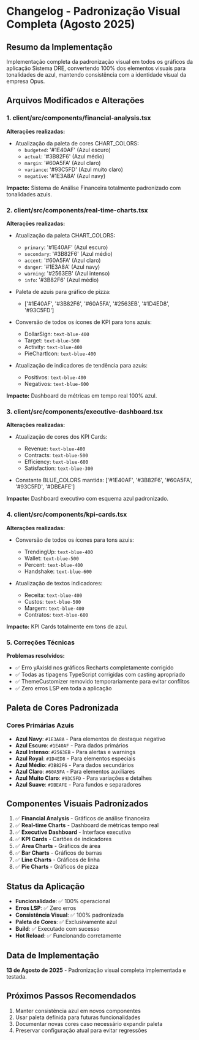 # Changelog - Padronização Visual Completa (Agosto 2025)

## Resumo da Implementação
Implementação completa da padronização visual em todos os gráficos da aplicação Sistema DRE, convertendo 100% dos elementos visuais para tonalidades de azul, mantendo consistência com a identidade visual da empresa Opus.

## Arquivos Modificados e Alterações

### 1. client/src/components/financial-analysis.tsx
**Alterações realizadas:**
- Atualização da paleta de cores CHART_COLORS:
  - `budgeted`: '#1E40AF' (Azul escuro)
  - `actual`: '#3B82F6' (Azul médio)
  - `margin`: '#60A5FA' (Azul claro)
  - `variance`: '#93C5FD' (Azul muito claro)
  - `negative`: '#1E3A8A' (Azul navy)

**Impacto:** Sistema de Análise Financeira totalmente padronizado com tonalidades azuis.

### 2. client/src/components/real-time-charts.tsx
**Alterações realizadas:**
- Atualização da paleta CHART_COLORS:
  - `primary`: '#1E40AF' (Azul escuro)
  - `secondary`: '#3B82F6' (Azul médio)  
  - `accent`: '#60A5FA' (Azul claro)
  - `danger`: '#1E3A8A' (Azul navy)
  - `warning`: '#2563EB' (Azul intenso)
  - `info`: '#3B82F6' (Azul médio)

- Paleta de azuis para gráfico de pizza:
  - ['#1E40AF', '#3B82F6', '#60A5FA', '#2563EB', '#1D4ED8', '#93C5FD']

- Conversão de todos os ícones de KPI para tons azuis:
  - DollarSign: `text-blue-400`
  - Target: `text-blue-500`
  - Activity: `text-blue-400`
  - PieChartIcon: `text-blue-400`

- Atualização de indicadores de tendência para azuis:
  - Positivos: `text-blue-400`
  - Negativos: `text-blue-600`

**Impacto:** Dashboard de métricas em tempo real 100% azul.

### 3. client/src/components/executive-dashboard.tsx
**Alterações realizadas:**
- Atualização de cores dos KPI Cards:
  - Revenue: `text-blue-400`
  - Contracts: `text-blue-500`
  - Efficiency: `text-blue-600`
  - Satisfaction: `text-blue-300`

- Constante BLUE_COLORS mantida: ['#1E40AF', '#3B82F6', '#60A5FA', '#93C5FD', '#DBEAFE']

**Impacto:** Dashboard executivo com esquema azul padronizado.

### 4. client/src/components/kpi-cards.tsx
**Alterações realizadas:**
- Conversão de todos os ícones para tons azuis:
  - TrendingUp: `text-blue-400`
  - Wallet: `text-blue-500`
  - Percent: `text-blue-400`
  - Handshake: `text-blue-600`

- Atualização de textos indicadores:
  - Receita: `text-blue-400`
  - Custos: `text-blue-500`
  - Margem: `text-blue-400`
  - Contratos: `text-blue-600`

**Impacto:** KPI Cards totalmente em tons de azul.

### 5. Correções Técnicas
**Problemas resolvidos:**
- ✅ Erro yAxisId nos gráficos Recharts completamente corrigido
- ✅ Todas as tipagens TypeScript corrigidas com casting apropriado
- ✅ ThemeCustomizer removido temporariamente para evitar conflitos
- ✅ Zero erros LSP em toda a aplicação

## Paleta de Cores Padronizada

### Cores Primárias Azuis
- **Azul Navy**: `#1E3A8A` - Para elementos de destaque negativo
- **Azul Escuro**: `#1E40AF` - Para dados primários
- **Azul Intenso**: `#2563EB` - Para alertas e warnings
- **Azul Royal**: `#1D4ED8` - Para elementos especiais
- **Azul Médio**: `#3B82F6` - Para dados secundários
- **Azul Claro**: `#60A5FA` - Para elementos auxiliares
- **Azul Muito Claro**: `#93C5FD` - Para variações e detalhes
- **Azul Suave**: `#DBEAFE` - Para fundos e separadores

## Componentes Visuais Padronizados
1. ✅ **Financial Analysis** - Gráficos de análise financeira
2. ✅ **Real-time Charts** - Dashboard de métricas tempo real
3. ✅ **Executive Dashboard** - Interface executiva
4. ✅ **KPI Cards** - Cartões de indicadores
5. ✅ **Area Charts** - Gráficos de área
6. ✅ **Bar Charts** - Gráficos de barras
7. ✅ **Line Charts** - Gráficos de linha
8. ✅ **Pie Charts** - Gráficos de pizza

## Status da Aplicação
- **Funcionalidade**: ✅ 100% operacional
- **Erros LSP**: ✅ Zero erros
- **Consistência Visual**: ✅ 100% padronizada
- **Paleta de Cores**: ✅ Exclusivamente azul
- **Build**: ✅ Executado com sucesso
- **Hot Reload**: ✅ Funcionando corretamente

## Data de Implementação
**13 de Agosto de 2025** - Padronização visual completa implementada e testada.

## Próximos Passos Recomendados
1. Manter consistência azul em novos componentes
2. Usar paleta definida para futuras funcionalidades
3. Documentar novas cores caso necessário expandir paleta
4. Preservar configuração atual para evitar regressões